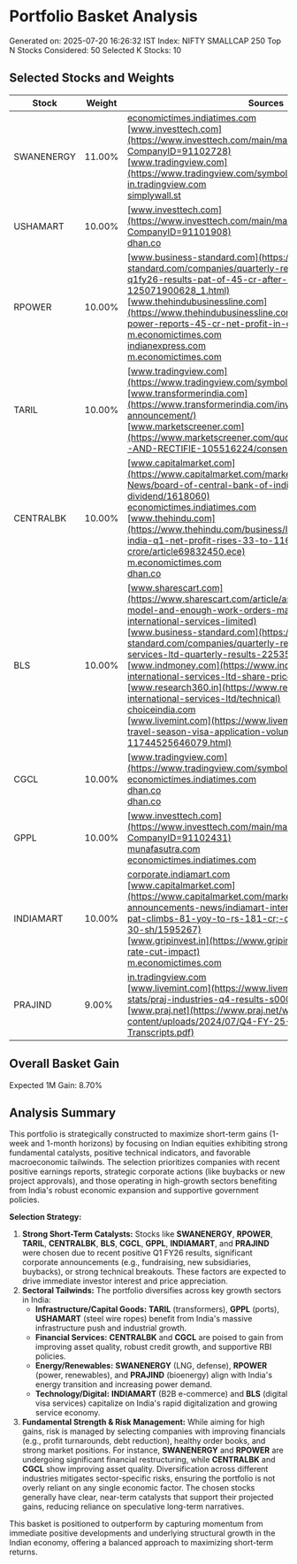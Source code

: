 # Portfolio Basket Analysis
Generated on: 2025-07-20 16:26:32 IST
Index: NIFTY SMALLCAP 250
Top N Stocks Considered: 50
Selected K Stocks: 10

## Selected Stocks and Weights

| Stock | Weight | Sources |
|-------|--------|---------|
| SWANENERGY | 11.00% | [economictimes.indiatimes.com](https://economictimes.indiatimes.com/swan-energy-ltd/stocks/companyid-11965.cms)<br>[www.investtech.com](https://www.investtech.com/main/market.php?CompanyID=91102728)<br>[www.tradingview.com](https://www.tradingview.com/symbols/NSE-SWANENERGY/)<br>[in.tradingview.com](https://in.tradingview.com/symbols/NSE-SWANENERGY/technicals/)<br>[simplywall.st](https://simplywall.st/stocks/in/consumer-durables/nse-swanenergy/swan-energy-shares/news/swan-energy-nseswanenergy-delivers-shareholders-impressive-3-1) |
| USHAMART | 10.00% | [www.investtech.com](https://www.investtech.com/main/market.php?CompanyID=91101908)<br>[dhan.co](https://dhan.co/stocks/usha-martin-ltd-share-price/) |
| RPOWER | 10.00% | [www.business-standard.com](https://www.business-standard.com/companies/quarterly-results/reliance-power-q1fy26-results-pat-of-45-cr-after-reducing-expenses-125071900628_1.html)<br>[www.thehindubusinessline.com](https://www.thehindubusinessline.com/companies/reliance-power-reports-45-cr-net-profit-in-q1/article69831283.ece)<br>[m.economictimes.com](https://m.economictimes.com/markets/stocks/earnings/reliance-power-q1-results-swings-to-net-profit-of-rs-45-crore-revenue-dips-5-yoy/articleshow/122780656.cms)<br>[indianexpress.com](https://indianexpress.com/article/business/market/corporate-earnings-july-19-hdfc-bank-reliance-power-icici-bank-11-companies-announced-q1fy26-10136944/)<br>[m.economictimes.com](https://m.economictimes.com/markets/stocks/news/reliance-power-board-approves-rs-6000-crore-fundraising-plan-via-qip/articleshow/122579428.cms) |
| TARIL | 10.00% | [www.tradingview.com](https://www.tradingview.com/symbols/NSE-TARIL/)<br>[www.transformerindia.com](https://www.transformerindia.com/investor-relations/corporate-announcement/)<br>[www.marketscreener.com](https://www.marketscreener.com/quote/stock/TRANSFORMERS-AND-RECTIFIE-105516224/consensus/) |
| CENTRALBK | 10.00% | [www.capitalmarket.com](https://www.capitalmarket.com/markets/news/Corporate-News/board-of-central-bank-of-india-recommends-interim-dividend/1618060)<br>[economictimes.indiatimes.com](https://economictimes.indiatimes.com/central-bank-of-india/stocksupdate/companyid-11944.cms)<br>[www.thehindu.com](https://www.thehindu.com/business/Industry/central-bank-of-india-q1-net-profit-rises-33-to-1169-crore/article69832450.ece)<br>[m.economictimes.com](https://m.economictimes.com/markets/stocks/earnings/central-bank-of-india-q1-results-net-profit-surges-33-to-rs-1169-crore/articleshow/122781433.cms)<br>[dhan.co](https://dhan.co/stocks/central-bank-of-india-ltd-share-price/) |
| BLS | 10.00% | [www.sharescart.com](https://www.sharescart.com/article/asset-light-business-model-and-enough-work-orders-make-up-a-case-for-bls-international-services-limited)<br>[www.business-standard.com](https://www.business-standard.com/companies/quarterly-results/bls-international-services-ltd-quarterly-results-22535)<br>[www.indmoney.com](https://www.indmoney.com/stocks/bls-international-services-ltd-share-price/results)<br>[www.research360.in](https://www.research360.in/stocks/bls-international-services-ltd/technical)<br>[choiceindia.com](https://choiceindia.com/stocks/bls-international-services-ltd-technical-analysis)<br>[www.livemint.com](https://www.livemint.com/industry/summer-travel-season-visa-application-volumes-up-1520-11744525646079.html) |
| CGCL | 10.00% | [www.tradingview.com](https://www.tradingview.com/symbols/NSE-CGCL/)<br>[economictimes.indiatimes.com](https://economictimes.indiatimes.com/capri-global-capital-ltd/stocksupdate/companyid-6183.cms)<br>[dhan.co](https://dhan.co/stocks/capri-global-capital-ltd-news/)<br>[dhan.co](https://dhan.co/stocks/capri-global-capital-ltd-share-price/) |
| GPPL | 10.00% | [www.investtech.com](https://www.investtech.com/main/market.php?CompanyID=91102431)<br>[munafasutra.com](https://munafasutra.com/nse/ReportTA/GPPL)<br>[economictimes.indiatimes.com](https://economictimes.indiatimes.com/gujarat-pipavav-port-ltd/stocks/companyid-16230.cms) |
| INDIAMART | 10.00% | [corporate.indiamart.com](https://corporate.indiamart.com/category/indiamart-in-news/press-releases/)<br>[www.capitalmarket.com](https://www.capitalmarket.com/markets/news/results-announcements-news/indiamart-intermesh-gains-after-q4-pat-climbs-81-yoy-to-rs-181-cr;-declares-dividend-of-rs-30-sh/1595267)<br>[www.gripinvest.in](https://www.gripinvest.in/blog/rbi-repo-rate-cut-impact)<br>[m.economictimes.com](https://m.economictimes.com/news/economy/policy/rbi-may-go-for-another-25-bps-rate-cut-in-august-repo-rate-to-come-down-at-5-25-icici-bank/articleshow/122723754.cms) |
| PRAJIND | 9.00% | [in.tradingview.com](https://in.tradingview.com/symbols/NSE-PRAJIND/technicals/)<br>[www.livemint.com](https://www.livemint.com/market/market-stats/praj-industries-q4-results-s0003194)<br>[www.praj.net](https://www.praj.net/wp-content/uploads/2024/07/Q4-FY-25-Earnings-Call-Transcripts.pdf) |

## Overall Basket Gain

Expected 1M Gain: 8.70%

## Analysis Summary

This portfolio is strategically constructed to maximize short-term gains (1-week and 1-month horizons) by focusing on Indian equities exhibiting strong fundamental catalysts, positive technical indicators, and favorable macroeconomic tailwinds. The selection prioritizes companies with recent positive earnings reports, strategic corporate actions (like buybacks or new project approvals), and those operating in high-growth sectors benefiting from India's robust economic expansion and supportive government policies.

**Selection Strategy:**

1.  **Strong Short-Term Catalysts:** Stocks like **SWANENERGY**, **RPOWER**, **TARIL**, **CENTRALBK**, **BLS**, **CGCL**, **GPPL**, **INDIAMART**, and **PRAJIND** were chosen due to recent positive Q1 FY26 results, significant corporate announcements (e.g., fundraising, new subsidiaries, buybacks), or strong technical breakouts. These factors are expected to drive immediate investor interest and price appreciation.
2.  **Sectoral Tailwinds:** The portfolio diversifies across key growth sectors in India:
    *   **Infrastructure/Capital Goods:** **TARIL** (transformers), **GPPL** (ports), **USHAMART** (steel wire ropes) benefit from India's massive infrastructure push and industrial growth.
    *   **Financial Services:** **CENTRALBK** and **CGCL** are poised to gain from improving asset quality, robust credit growth, and supportive RBI policies.
    *   **Energy/Renewables:** **SWANENERGY** (LNG, defense), **RPOWER** (power, renewables), and **PRAJIND** (bioenergy) align with India's energy transition and increasing power demand.
    *   **Technology/Digital:** **INDIAMART** (B2B e-commerce) and **BLS** (digital visa services) capitalize on India's rapid digitalization and growing service economy.
3.  **Fundamental Strength & Risk Management:** While aiming for high gains, risk is managed by selecting companies with improving financials (e.g., profit turnarounds, debt reduction), healthy order books, and strong market positions. For instance, **SWANENERGY** and **RPOWER** are undergoing significant financial restructuring, while **CENTRALBK** and **CGCL** show improving asset quality. Diversification across different industries mitigates sector-specific risks, ensuring the portfolio is not overly reliant on any single economic factor. The chosen stocks generally have clear, near-term catalysts that support their projected gains, reducing reliance on speculative long-term narratives.

This basket is positioned to outperform by capturing momentum from immediate positive developments and underlying structural growth in the Indian economy, offering a balanced approach to maximizing short-term returns.
